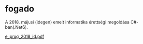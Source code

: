 # fogado
A 2018. májusi (idegen) emelt informatika érettségi megoldása C#-ban(.Net6).

[e_prog_2018_id.pdf](https://github.com/bendihu/fogado/files/8146319/e_prog_2018_id.pdf)

